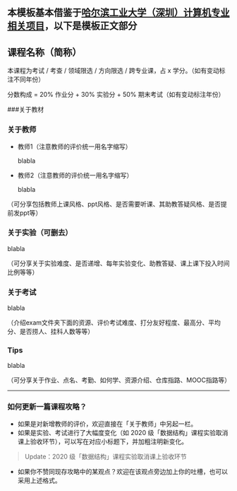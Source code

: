 ## 本模板基本借鉴于[哈尔滨工业大学（深圳）计算机专业相关项目](https://github.com/hewei2001/HITSZ-OpenCS)，以下是模板正文部分

## 课程名称（简称）

本课程为考试 / 考查 / 领域限选 / 方向限选 / 跨专业课，占 x 学分。（如有变动标注不同年份）

分数构成 = 20% 作业分 + 30% 实验分 + 50% 期末考试（如有变动标注年份）

###关于教材

### 关于教师

- 教师1（注意教师的评价统一用名字缩写）

	blabla

- 教师2（注意教师的评价统一用名字缩写）

	blabla

（可分享包括教师上课风格、ppt风格、是否需要听课、其助教答疑风格、是否提前发ppt等）

### 关于实验（可删去）

blabla

（可分享关于实验难度、是否递增、每年实验变化、助教答疑、课上课下投入时间比例等等）

### 关于考试

blabla

（介绍exam文件夹下面的资源、评价考试难度、打分友好程度、最高分、平均分、是否捞人、挂科人数等等）

### Tips

blabla

（可分享关于作业、点名、考勤、如何学、资源介绍、仓库指路、MOOC指路等）

-----

### 如何更新一篇课程攻略？

- 如果是对新增教师的评价，欢迎直接在「关于教师」中另起一栏。
- 如果是实验、考试进行了大幅度变化（如 2020 级「数据结构」课程实验取消课上验收环节），可以写在对应小标题下，并加粗注明新变化。

> Update：2020 级「数据结构」课程实验取消课上验收环节

- 如果你不赞同现存攻略中的某观点？欢迎在该观点旁边加上你的吐槽，也可以采用上述格式。

